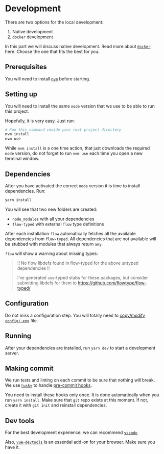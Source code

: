# Development

There are two options for the local development:

1. Native development
2. `docker` development

In this part we will discuss native development.
Read more about [`docker`](docker.md) here.
Choose the one that fits the best for you.


## Prerequisites

You will need to install [`nvm`](https://github.com/creationix/nvm/blob/master/README.md)
before starting.


## Setting up

You will need to install the same `node` version
that we use to be able to run this project.

Hopefully, it is very easy. Just run:

```bash
# Run this command inside your root project directory
nvm install
nvm use
```

While `nvm install` is a one time action,
that just downloads the required `node` version,
do not forget to run `nvm use` each time you open a new terminal window.


## Dependencies

After you have activated the correct `node` version it is time to install
dependencies. Run:

```bash
yarn install
```

You will see that two new folders are created:

- `node_modules` with all your dependencies
- `flow-typed` with external `flow` type definitions

After each installation `flow` automatically fetches all the available 
dependencies from `flow-typed`. 
All dependencies that are not available 
will be stubbed with modules that always return `any`.

`flow` will show a warning about missing types:

> !! No flow libdefs found in flow-typed for the above untyped dependencies !!
> 
> I've generated `any`-typed stubs for these packages, but consider submitting 
> libdefs for them to https://github.com/flowtype/flow-typed/


## Configuration

Do not miss a configuration step.
You will totally need to [copy/modify `config/.env`](configuration.md#env) file.


## Running

After your dependencies are installed, run `yarn dev`
to start a development server.


## Making commit

We run tests and linting on each commit to be sure that nothing will break.
We use [`husky`](https://github.com/typicode/husky) to handle [pre-commit hooks](https://git-scm.com/book/en/v2/Customizing-Git-Git-Hooks).

You need to install these hooks only once.
It is done automatically when you run `yarn install`.
Make sure that `git` repo exists at this moment. 
If not, create it with `git init` and reinstall dependencies.


## Dev tools

For the best development experience, we can recommend [`vscode`](editors.md).

Also, [`vue-devtools`](https://github.com/vuejs/vue-devtools)
is an essential add-on for your browser.
Make sure you have it.
